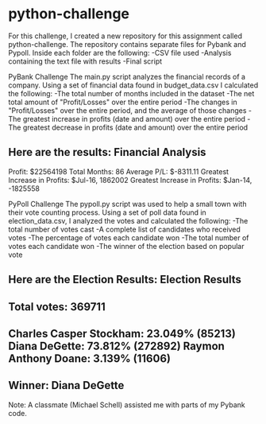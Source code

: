 # python-challenge
For this challenge, I created a new repository for this assignment called python-challenge. 
The repository contains separate files for Pybank and Pypoll. Inside each folder are the following: 
  -CSV file used
  -Analysis containing the text file with results
  -Final script
  
  
 
PyBank Challenge
The main.py script analyzes the financial records of a company. Using a set of financial data found in budget_data.csv I calculated the    following: 
      -The total number of months included in the dataset
      -The net total amount of "Profit/Losses" over the entire period
      -The changes in "Profit/Losses" over the entire period, and the average of those changes 
      -The greatest increase in profits (date and amount) over the entire period
      -The greatest decrease in profits (date and amount) over the entire period 
      
Here are the results: 
Financial Analysis
----------------
Profit: $22564198
Total Months: 86
Average P/L: $-8311.11
Greatest Increase in Profits: $Jul-16, 1862002
Greatest Increase in Profits: $Jan-14, -1825558



PyPoll Challenge
The pypoll.py script was used to help a small town with their vote counting process. Using a set of poll data found in election_data.csv, I analyzed the votes and calculated the following: 
      -The total number of votes cast
      -A complete list of candidates who received votes
      -The percentage of votes each candidate won
      -The total number of votes each candidate won
      -The winner of the election based on popular vote
      
Here are the Election Results: 
Election Results
--------------------
Total votes: 369711
--------------------
Charles Casper Stockham: 23.049% (85213)
Diana DeGette: 73.812% (272892)
Raymon Anthony Doane: 3.139% (11606)
--------------------
Winner: Diana DeGette
--------------------


Note: A classmate (Michael Schell) assisted me with parts of my Pybank code.
